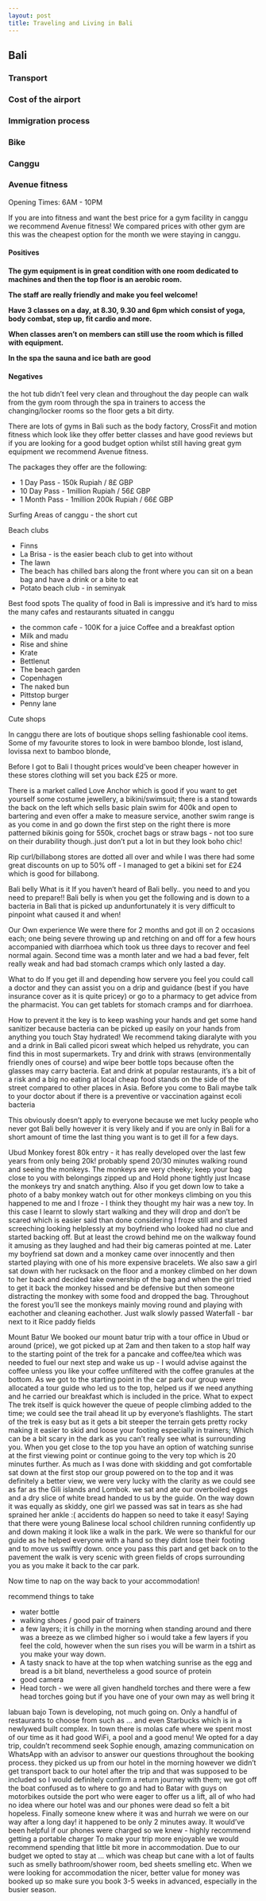 ```yaml
---
layout: post
title: Traveling and Living in Bali
---
```



<!-- Next you can update your site name, avatar and other options using the _config.yml file in the root of your repository (shown below). -->

<!-- ![_config.yml]({{ site.baseurl }}/images/config.png) -->
<!-- 
The easiest way to make your first post is to edit this one. Go into /_posts/ and update the Hello World markdown file. For more instructions head over to the [Jekyll Now repository](https://github.com/barryclark/jekyll-now) on GitHub. -->

<h2>Bali</h2>

<h3>Transport</h3>
<h3>Cost of the airport</h3>
<h3>Immigration process</h3>
<h3>Bike</h3>
<h3>Canggu</h3>
<h3>Avenue fitness</h3>
<p>Opening Times: 6AM - 10PM</p>
<p>If you are into fitness and want the best price for a gym facility in canggu we recommend Avenue fitness! We compared prices with other gym are this was the cheapest option for the month we were staying in canggu.</p>
<h4>Positives<h4>
<p>The gym equipment is in great condition with one room dedicated to machines and then the top floor is an aerobic room.</p>
<p>The staff are really friendly and make you feel welcome!</p>
<p>Have 3 classes on a day, at 8.30, 9.30 and 6pm which consist of yoga, body combat, step up, fit cardio and more.</p> 
<p>When classes aren’t on members can still use the room which is filled with equipment.</p>
<p>In the spa the sauna and ice bath are good</p>

<h4>Negatives</h4>
<p>the hot tub didn’t feel very clean and throughout the day people can walk from the gym room through the spa in trainers to access the changing/locker rooms so the floor gets a bit dirty.</p>


<p>There are lots of gyms in Bali such as the body factory, CrossFit and motion fitness which look like they offer better classes and have good reviews but if you are looking for a good budget option whilst still having great gym equipment we recommend Avenue fitness.</p>
<p>The packages they offer are the following:<p>
<ul>
    <li>1 Day Pass - 150k Rupiah / 8£ GBP</li>
    <li>10 Day Pass - 1million Rupiah / 56£ GBP</li>
    <li>1 Month Pass - 1million 200k Rupiah / 66£ GBP</li>
</ul>

Surfing 
Areas of canggu - the short cut 

Beach clubs 
- Finns 
- La Brisa - is the easier beach club to get into without 
- The lawn 
- The beach has chilled bars along the front where you can sit on a bean bag and have a drink or a bite to eat 
- Potato beach club - in seminyak 

Best food spots 
The quality of food in Bali is impressive and it’s hard to miss the many cafes and restaurants situated in canggu 
- the common cafe - 100K for a juice Coffee and a breakfast option
- Milk and madu
- Rise and shine 
- Krate 
- Bettlenut 
- The beach garden 
- Copenhagen 
- The naked bun 
- Pittstop burger 
- Penny lane 

Cute shops 

In canggu there are lots of boutique shops selling fashionable cool items. Some of my favourite stores to look in were bamboo blonde, lost island, lovissa next to bamboo blonde, 

Before I got to Bali I thought prices would’ve been cheaper however in these stores clothing will set you back £25 or more. 

There is a market called Love Anchor which is good if you want to get yourself some costume jewellery, a bikini/swimsuit; there is a stand towards the back on the left which sells basic plain swim for 400k and open to bartering and even offer a make to measure service, another swim range is as you come in and go down the first step on the right there is more patterned bikinis going for 550k, crochet bags or straw bags - not too sure on their durability though..just don’t put a lot in but they look boho chic! 

Rip curl/billabong stores are dotted all over and while I was there had some great discounts on up to 50% off - I managed to get a bikini set for £24 which is good for billabong. 


Bali belly 
What is it 
If you haven’t heard of Bali belly.. you need to and you need to prepare!! Bali belly is when you get the following and is down to a bacteria in Bali that is picked up andunfortunately it is very difficult to pinpoint what caused it and when! 

Our Own experience 
We were there for 2 months and got ill on 2 occasions each; one being severe throwing up and retching on and off for a few hours accompanied with diarrhoea which took us three days to recover and feel normal again. Second time was a month later and we had a bad fever, felt really weak and had bad stomach cramps which only lasted a day. 

What to do 
If you get ill and depending how servere you feel you could call a doctor and they can assist you on a drip and guidance (best if you have insurance cover as it is quite pricey) or go to a pharmacy to get advice from the pharmacist. You can get tablets for stomach cramps and for diarrhoea. 

How to prevent it
the key is to keep washing your hands and get some hand sanitizer because bacteria can be picked up easily on your hands from anything you touch
Stay hydrated! We recommend taking diaralyte with you and a drink in Bali called picori sweat which helped us rehydrate, you can find this in most supermarkets. 
Try and drink with straws (environmentally friendly ones of course) and wipe beer bottle tops because often the glasses may carry bacteria. 
Eat and drink at popular restaurants, it’s a bit of a risk and a big no eating at local cheap food stands on the side of the street compared to other places in Asia. 
Before you come to Bali maybe talk to your doctor about if there is a preventive or vaccination against ecoli bacteria 

This obviously doesn’t apply to everyone because we met lucky people who never got Bali belly however it is very likely and if you are only in Bali for a short amount of time the last thing you want is to get ill for a few days.


Ubud 
Monkey forest 80k entry - it has really developed over the last few years from only being 20k! probably spend 20/30 minutes walking round and seeing the monkeys. The monkeys are very cheeky; keep your bag close to you with belongings zipped up and Hold phone tightly just Incase the monkeys try and snatch anything. Also if you get down low to take a photo of a baby monkey watch out for other monkeys climbing on you this happened to me and I froze - I think they thought my hair was a new toy. In this case I learnt to slowly start walking and they will drop and don’t be scared which is easier said than done considering I froze still and started screeching looking helplessly at my boyfriend who looked had no clue and started backing off. But at least the crowd behind me on the walkway found it amusing as they laughed and had their big cameras pointed at me. Later my boyfriend sat down and a monkey came over innocently and then started playing with one of his more expensive bracelets. 
We also saw a girl sat down with her rucksack on the floor and a monkey climbed on her down to her back and decided take ownership of the bag and when the girl tried to get it back the monkey hissed and be defensive but then someone distracting the monkey with some food and dropped the bag. 
Throughout the forest you’ll see the monkeys mainly moving round and playing with eachother and cleaning eachother. Just walk slowly passed
Waterfall - bar next to it 
Rice paddy fields 


Mount Batur
We booked our mount batur trip with a tour office in Ubud or around (price), we got picked up at 2am and then taken to a stop half way to the starting point of the trek for a pancake and coffee/tea which was needed to fuel our next step and wake us up - I would advise against the coffee unless you like your coffee unfiltered with the coffee granules at the bottom. As we got to the starting point in the car park our group were  allocated a tour guide who led us to the top, helped us if we need anything and he carried our breakfast which is included in the price. 
What to expect
The trek itself is quick however the queue of people climbing added to the time; we could see the trail ahead lit up by everyone’s flashlights. The start of the trek is easy but as it gets a bit steeper the terrain gets pretty  rocky making it easier to skid and loose your footing especially in trainers; Which can be a bit scary in the dark as you can’t really see what is surrounding you. When you get close to the top you have an option of watching sunrise at the first viewing point or continue going  to the very top which is 20 minutes further. As much as I was done with skidding and got comfortable sat down at the first stop our group powered on to the top and it was definitely a better view, we were very lucky with the clarity as we could see as far as the Gili islands and Lombok. we sat and ate our overboiled eggs and a dry slice of white bread handed to us by the guide. On the way down it was equally as skiddy, one girl we passed was sat in tears as she had sprained her ankle :( accidents do happen so need to take it easy! Saying that there were young Balinese local school children running confidently up and down making it look like a walk in the park. We were so thankful for our guide as he helped everyone with a hand so they didnt lose their footing and to move us swiftly down. once you pass this part and get back on to the pavement the walk is very scenic with green fields of crops surrounding you as you make it back to the car park. 

Now time to nap on the way back to your accommodation! 

recommend things to take 
- water bottle
- walking shoes / good pair of trainers 
- a few layers; it is chilly in the morning when standing around and there was a breeze as we climbed higher so i would take a few layers if you feel the cold, however when the sun rises you will be warm in a tshirt as you make your way down.
- A tasty snack to have at the top when watching sunrise as the egg and bread is a bit bland, nevertheless a good source of protein 
- good camera 
- Head torch - we were all given handheld torches and there were a few head torches going but if you have one of your own may as well bring it 


labuan bajo 
Town is developing, not much going on. Only a handful of restaurants to choose from such as ... and even Starbucks which is in a newlywed built complex. 
In town there is molas cafe where we spent most of our time as it had good WiFi, a pool and a good menu! 
We opted for a day trip, couldn’t recommend seek Sophie enough, amazing communication on WhatsApp with an advisor to answer our questions throughout the booking process. they picked us up from our hotel in the morning however we didn’t get transport back to our hotel after the trip and that was supposed to be included so I would definitely confirm a return journey with them; we got off the boat confused as to where to go and had to Batar with guys on motorbikes outside the port who were eager to offer us a lift, all of who had no idea where our hotel was and our phones were dead so felt a bit hopeless. Finally someone knew where it was and hurrah we were on our way after a long day! it happened to be only 2 minutes away. It would’ve been helpful if our phones were charged so we knew - highly recommend getting a portable charger 
To make your trip more enjoyable we would recommend spending that little bit more in accommodation. Due to our budget we opted to stay at ... which was cheap but cane with a lot of faults such as smelly bathroom/shower room, bed sheets smelling etc. When we were looking for accommodation the nicer, better value for money  was booked up so make sure you book 3-5 weeks in advanced, especially in the busier season.